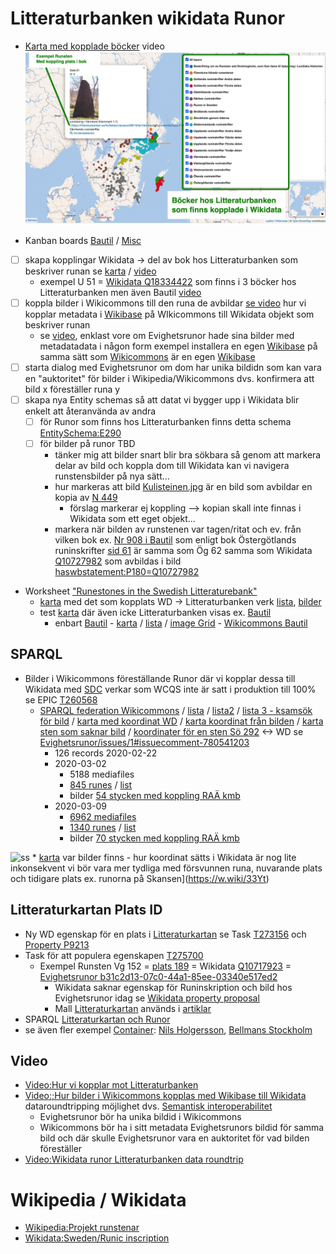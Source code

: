 # Litteraturbanken wikidata Runor
* [Karta med kopplade böcker](https://w.wiki/zKW) video
![](https://github.com/salgo60/Litteraturbanken_wd_runes/blob/main/images/Runkarta%20WD.png?raw=true)

* Kanban boards [Bautil](https://github.com/salgo60/Litteraturbanken_wd_runes/projects/1) / [Misc](https://github.com/salgo60/Litteraturbanken_wd_runes/projects/2)
- [ ] skapa kopplingar Wikidata -> del av bok hos Litteraturbanken som beskriver runan se [karta](https://w.wiki/zKW) / [video](https://youtu.be/VvaZvkBmZcU)
  - exempel U 51 = [Wikidata Q18334422](https://www.wikidata.org/wiki/Q18334422?uselang=sv) som finns i 3 böcker hos Litteraturbanken men även Bautil [video](https://youtu.be/oq8XtxIfEwo)   
- [ ] koppla bilder i Wikicommons till den runa de avbildar [se video](https://youtu.be/qQ48Pqhfi1o?t=82) hur vi kopplar metadata i [Wikibase](https://wikiba.se/) på WIkicommons till Wikidata objekt som beskriver runan
   - se [video](https://youtu.be/qQ48Pqhfi1o), enklast vore om Evighetsrunor hade sina bilder med metadatadata i någon form exempel installera en egen [Wikibase](https://wikiba.se/) på samma sätt som [Wikicommons](https://commons.wikimedia.org/wiki/Commons:Structured_data) är en egen [Wikibase](https://wikiba.se/) 
- [ ] starta dialog med Evighetsrunor om dom har unika bildidn som kan vara en "auktoritet" för bilder i Wikipedia/Wikicommons dvs. konfirmera att bild x föreställer runa y  
- [ ] skapa nya Entity schemas så att datat vi bygger upp i Wikidata blir enkelt att återanvända av andra
  - [ ] för Runor som finns hos Litteraturbanken finns detta schema [EntitySchema:E290](https://www.wikidata.org/wiki/EntitySchema:E290)
  - [ ] för bilder på runor TBD 
    - tänker mig att bilder snart blir bra sökbara så genom att markera delar av bild och koppla dom till Wikidata kan vi navigera runstensbilder på nya sätt...
    - hur markeras att bild [Kulisteinen.jpg](https://commons.wikimedia.org/wiki/File:Kulisteinen.jpg) är en bild som avbildar en kopia av [N 449](https://www.wikidata.org/wiki/Q3367792)
      - förslag markerar ej koppling --> kopian skall inte finnas i Wikidata som ett eget objekt... 
    - markera när bilden av runstenen var tagen/ritat och ev. från vilken bok ex. [Nr 908 i Bautil](https://digital.ub.umu.se/resolve?urn=urn:17a_000068:0285) som   enligt bok Östergötlands runinskrifter [sid 61](https://litteraturbanken.se/forfattare/BrateE/titlar/%C3%96sterg%C3%B6tlandsRuninskrifter/sida/61/faksimil) är samma som Ög 62 samma som Wikidata [Q10727982](https://www.wikidata.org/wiki/Q10727982) som avbildas i bild [haswbstatement:P180=Q10727982](https://commons.wikimedia.org/w/index.php?search=haswbstatement%3AP180%3DQ10727982&title=Special%3ASearch&profile=advanced&fulltext=1&advancedSearch-current=%7B%7D&ns0=1&ns6=1&ns12=1&ns14=1&ns100=1&ns106=1)
* Worksheet ["Runestones in the Swedish Litteraturebank"](https://docs.google.com/spreadsheets/d/1TraXcbQwSsysCfsTK5i0zECVFIw2OoIjRZ0nv64GX-M/edit#gid=0)
  * [karta](https://w.wiki/zKW) med det som kopplats WD -> Litteraturbanken verk [lista](https://w.wiki/327T), [bilder](https://w.wiki/327V)
  * test [karta](https://w.wiki/32ts) där även icke Litteraturbanken visas ex. [Bautil](https://digital.ub.umu.se/node/249114?fulltext-query=)
    * enbart [Bautil](https://digital.ub.umu.se/node/249114?fulltext-query=) - [karta](https://w.wiki/32zE) / [lista](https://w.wiki/32zC) / [image Grid](https://w.wiki/32zL) - [Wikicommons Bautil](https://commons.wikimedia.org/wiki/Category:Bautil)
## SPARQL
* Bilder i Wikicommons föreställande Runor där vi kopplar dessa till Wikidata med [SDC](https://www.youtube.com/watch?v=lmWmMIuCJVM) verkar som WCQS inte är satt i produktion till 100% se EPIC [T260568](https://phabricator.wikimedia.org/T260568)
  *  [SPARQL federation Wikicommons](https://wcqs-beta.wmflabs.org/embed.html#%23%20runestones%0A%23defaultView%3AImageGrid%0ASELECT%20DISTINCT%20%3Fsignum%20%3Ffile%20%3Fitem%20%3FitemLabel%20%3FitemDescription%20%3Fimage%20%3Fksam%20%3FEvighetsRunor%20%3Fksambild%20%3Fksambildid%0AWITH%20%0A%7B%20SELECT%20%3Fitem%20%3FitemLabel%20%3FitemDescription%20%3Fksam%20%3FEvighetsRunor%20%3Fsignum%20WHERE%0A%20%20%7B%20SERVICE%20%3Chttps%3A%2F%2Fquery.wikidata.org%2Fsparql%3E%20%0A%20%20%20%20%7B%3Fitem%20wdt%3AP1261%20%3Fsignum%3B%0A%20%20%20%20%20%20wdt%3AP1260%20%3Fksam.%0A%20%20%20%20%20%20SERVICE%20wikibase%3Alabel%20%7B%20bd%3AserviceParam%20wikibase%3Alanguage%20%22sv%2Cen%22.%20%3Fitem%20rdfs%3Alabel%20%3FitemLabel%20.%7D%0A%20%20%20%20%20%20FILTER%28CONTAINS%28%3Fksam%2C%22uu%2Fsrdb%2F%22%29%29%0A%20%20%20%20%20BIND%28URI%28CONCAT%28%22http%3A%2F%2Fkulturarvsdata.se%2F%22%2C%3Fksam%29%29%20AS%20%3FEvighetsRunor%29%0A%20%20%20%20%7D%0A%20%20%7D%0A%7D%20AS%20%25Wikidataitems%0A%0AWHERE%20%0A%7B%20%20INCLUDE%20%25Wikidataitems%20.%0A%20%20%3Ffile%20wdt%3AP180%20%3Fitem.%0A%20%20OPTIONAL%20%7B%3Ffile%20wdt%3AP1260%20%3Fksambildid%7D%0A%20%20%3Ffile%20schema%3AcontentUrl%20%3Furl.%20%0A%20%20BIND%28iri%28concat%28%22http%3A%2F%2Fcommons.wikimedia.org%2Fwiki%2FSpecial%3AFilePath%2F%22%2C%20wikibase%3AdecodeUri%28substr%28str%28%3Furl%29%2C53%29%29%29%29%20AS%20%3Fimage%29%0A%20%20BIND%28URI%28CONCAT%28%22http%3A%2F%2Fkulturarvsdata.se%2F%22%2C%3Fksambildid%29%29%20AS%20%3Fksambild%29%0A%7D) / [lista](https://wcqs-beta.wmflabs.org/embed.html#SELECT%20DISTINCT%20%3Fsignum%20%3Ffile%20%3Fitem%20%3FitemLabel%20%3FitemDescription%20%3Fimage%20%3Fksam%20%3FEvighetsRunor%0AWITH%20%0A%7B%20SELECT%20%3Fitem%20%3FitemLabel%20%3FitemDescription%20%3Fksam%20%3FEvighetsRunor%20%3Fsignum%20WHERE%0A%20%20%7B%20SERVICE%20%3Chttps%3A%2F%2Fquery.wikidata.org%2Fsparql%3E%20%0A%20%20%20%20%7B%3Fitem%20wdt%3AP1261%20%3Fsignum%3B%0A%20%20%20%20%20%20wdt%3AP1260%20%3Fksam.%0A%20%20%20%20%20%20SERVICE%20wikibase%3Alabel%20%7B%20bd%3AserviceParam%20wikibase%3Alanguage%20%22sv%2Cen%22.%20%3Fitem%20rdfs%3Alabel%20%3FitemLabel%20.%7D%0A%20%20%20%20%20%20FILTER%28CONTAINS%28%3Fksam%2C%22uu%2Fsrdb%2F%22%29%29%0A%20%20%20%20%20BIND%28URI%28CONCAT%28%22http%3A%2F%2Fkulturarvsdata.se%2F%22%2C%3Fksam%29%29%20AS%20%3FEvighetsRunor%29%0A%20%20%20%20%7D%0A%20%20%7D%0A%7D%20AS%20%25Wikidataitems%0A%0AWHERE%20%0A%7B%20%20INCLUDE%20%25Wikidataitems%20.%0A%20%20%3Ffile%20wdt%3AP180%20%3Fitem.%0A%20%20%3Ffile%20schema%3AcontentUrl%20%3Furl.%20%0A%20%20bind%28iri%28concat%28%22http%3A%2F%2Fcommons.wikimedia.org%2Fwiki%2FSpecial%3AFilePath%2F%22%2C%20wikibase%3AdecodeUri%28substr%28str%28%3Furl%29%2C53%29%29%29%29%20AS%20%3Fimage%29%0A%7D) / [lista2](https://wcqs-beta.wmflabs.org/embed.html#SELECT%20DISTINCT%20%3Fsignum%20%3Ffile%20%3Fitem%20%3Fimage%20%3Fksam%0AWITH%20%0A%7B%20SELECT%20%3Fitem%20%3FitemLabel%20%3FitemDescription%20%3Fksam%20%3FEvighetsRunor%20%3Fsignum%20WHERE%0A%20%20%7B%20SERVICE%20%3Chttps%3A%2F%2Fquery.wikidata.org%2Fsparql%3E%20%0A%20%20%20%20%7B%3Fitem%20wdt%3AP1261%20%3Fsignum%3B%0A%20%20%20%20%20%20wdt%3AP1260%20%3Fksam.%0A%20%20%20%20%20%20SERVICE%20wikibase%3Alabel%20%7B%20bd%3AserviceParam%20wikibase%3Alanguage%20%22sv%2Cen%22.%20%3Fitem%20rdfs%3Alabel%20%3FitemLabel%20.%7D%0A%20%20%20%20%20%20FILTER%28CONTAINS%28%3Fksam%2C%22uu%2Fsrdb%2F%22%29%29%0A%20%20%20%20%20BIND%28URI%28CONCAT%28%22http%3A%2F%2Fkulturarvsdata.se%2F%22%2C%3Fksam%29%29%20AS%20%3FEvighetsRunor%29%0A%20%20%20%20%7D%0A%20%20%7D%0A%7D%20AS%20%25Wikidataitems%0A%0AWHERE%20%0A%7B%20%20INCLUDE%20%25Wikidataitems%20.%0A%20%20%3Ffile%20wdt%3AP180%20%3Fitem.%0A%20%20%3Ffile%20schema%3AcontentUrl%20%3Furl.%20%0A%20%20bind%28iri%28concat%28%22http%3A%2F%2Fcommons.wikimedia.org%2Fwiki%2FSpecial%3AFilePath%2F%22%2C%20wikibase%3AdecodeUri%28substr%28str%28%3Furl%29%2C53%29%29%29%29%20AS%20%3Fimage%29%0A%7D) / [lista 3 - ksamsök för bild](https://wcqs-beta.wmflabs.org/embed.html#SELECT%20DISTINCT%20%3Fsignum%20%3Ffile%20%3Fitem%20%3FksamEvighetsruna%20%3Fksambild%0AWITH%20%0A%7B%20SELECT%20%3Fitem%20%3FitemLabel%20%3FitemDescription%20%3Fksam%20%3FEvighetsRunor%20%3Fsignum%20%3FksamEvighetsruna%20WHERE%0A%20%20%7B%20SERVICE%20%3Chttps%3A%2F%2Fquery.wikidata.org%2Fsparql%3E%20%0A%20%20%20%20%7B%3Fitem%20wdt%3AP1261%20%3Fsignum%3B%0A%20%20%20%20%20%20wdt%3AP1260%20%3FksamEvighetsruna.%0A%20%20%20%20%20%20SERVICE%20wikibase%3Alabel%20%7B%20bd%3AserviceParam%20wikibase%3Alanguage%20%22sv%2Cen%22.%20%3Fitem%20rdfs%3Alabel%20%3FitemLabel%20.%7D%0A%20%20%20%20%20%20FILTER%28CONTAINS%28%3FksamEvighetsruna%2C%22uu%2Fsrdb%2F%22%29%29%0A%20%20%20%20%20BIND%28URI%28CONCAT%28%22http%3A%2F%2Fkulturarvsdata.se%2F%22%2C%3FksamEvighetsruna%29%29%20AS%20%3FEvighetsRunor%29%0A%20%20%20%20%7D%0A%20%20%7D%0A%7D%20AS%20%25Wikidataitems%0A%0AWHERE%20%0A%7B%20%20INCLUDE%20%25Wikidataitems%20.%0A%20%20%3Ffile%20wdt%3AP180%20%3Fitem.%0A%20%20%3Ffile%20schema%3AcontentUrl%20%3Furl.%20%0A%20%20OPTIONAL%20%7B%3Ffile%20wdt%3AP1260%20%3Fksambild.%7D%0A%20%20bind%28iri%28concat%28%22http%3A%2F%2Fcommons.wikimedia.org%2Fwiki%2FSpecial%3AFilePath%2F%22%2C%20wikibase%3AdecodeUri%28substr%28str%28%3Furl%29%2C53%29%29%29%29%20AS%20%3Fimage%29%0A%7D) / [karta med koordinat WD](https://wcqs-beta.wmflabs.org/embed.html#%23defaultView%3AMap%0ASELECT%20DISTINCT%20%3Fsignum%20%3Ffile%20%3Fitem%20%3FitemLabel%20%3FitemDescription%20%3Fimage%20%3Fksam%20%3Fcoord%20%3FEvighetsRunor%0AWITH%20%0A%7B%20SELECT%20%3Fitem%20%3FitemLabel%20%3FitemDescription%20%3Fksam%20%3FEvighetsRunor%20%3Fsignum%20%3Fcoord%20WHERE%0A%20%20%7B%20SERVICE%20%3Chttps%3A%2F%2Fquery.wikidata.org%2Fsparql%3E%20%0A%20%20%20%20%7B%3Fitem%20wdt%3AP1261%20%3Fsignum%3B%0A%20%20%20%20%20%20wdt%3AP1260%20%3Fksam%3B%0A%20%20%20%20%20%20wdt%3AP625%20%3Fcoord.%0A%20%20%20%20%20%20SERVICE%20wikibase%3Alabel%20%7B%20bd%3AserviceParam%20wikibase%3Alanguage%20%22sv%2Cen%22.%20%3Fitem%20rdfs%3Alabel%20%3FitemLabel%20.%7D%0A%20%20%20%20%20%20FILTER%28CONTAINS%28%3Fksam%2C%22uu%2Fsrdb%2F%22%29%29%0A%20%20%20%20%20BIND%28URI%28CONCAT%28%22http%3A%2F%2Fkulturarvsdata.se%2F%22%2C%3Fksam%29%29%20AS%20%3FEvighetsRunor%29%0A%20%20%20%20%7D%0A%20%20%7D%0A%7D%20AS%20%25Wikidataitems%0A%0AWHERE%20%0A%7B%20%20INCLUDE%20%25Wikidataitems%20.%0A%20%20%3Ffile%20wdt%3AP180%20%3Fitem.%0A%20%20%3Ffile%20schema%3AcontentUrl%20%3Furl.%20%0A%20%20bind%28iri%28concat%28%22http%3A%2F%2Fcommons.wikimedia.org%2Fwiki%2FSpecial%3AFilePath%2F%22%2C%20wikibase%3AdecodeUri%28substr%28str%28%3Furl%29%2C53%29%29%29%29%20AS%20%3Fimage%29%0A%7D) / [karta koordinat från bilden](https://wcqs-beta.wmflabs.org/embed.html#%23defaultView%3AMap%0ASELECT%20DISTINCT%20%3Fsignum%20%3Ffile%20%3Fitem%20%3FitemLabel%20%3FitemDescription%20%3Fimage%20%3Fksam%20%3FEvighetsRunor%20%3Fpov_coords%0AWITH%20%0A%7B%20SELECT%20%3Fitem%20%3FitemLabel%20%3FitemDescription%20%3Fksam%20%3FEvighetsRunor%20%3Fsignum%20WHERE%0A%20%20%7B%20SERVICE%20%3Chttps%3A%2F%2Fquery.wikidata.org%2Fsparql%3E%20%0A%20%20%20%20%7B%3Fitem%20wdt%3AP1261%20%3Fsignum%3B%0A%20%20%20%20%20%20wdt%3AP1260%20%3Fksam.%0A%20%20%20%20%20%20%23wdt%3AP625%20%3Fcoord.%0A%20%20%20%20%20%20SERVICE%20wikibase%3Alabel%20%7B%20bd%3AserviceParam%20wikibase%3Alanguage%20%22sv%2Cen%22.%20%3Fitem%20rdfs%3Alabel%20%3FitemLabel%20.%7D%0A%20%20%20%20%20%20FILTER%28CONTAINS%28%3Fksam%2C%22uu%2Fsrdb%2F%22%29%29%0A%20%20%20%20%20BIND%28URI%28CONCAT%28%22http%3A%2F%2Fkulturarvsdata.se%2F%22%2C%3Fksam%29%29%20AS%20%3FEvighetsRunor%29%0A%20%20%20%20%7D%0A%20%20%7D%0A%7D%20AS%20%25Wikidataitems%0A%0AWHERE%20%0A%7B%20%20INCLUDE%20%25Wikidataitems%20.%0A%20%20%3Ffile%20wdt%3AP180%20%3Fitem%3B%0A%20%20%20%20%20%20%20%20wdt%3AP625%7Cwdt%3AP1259%20%3Fpov_coords.%0A%0A%20%20%3Ffile%20schema%3AcontentUrl%20%3Furl.%20%0A%20%20bind%28iri%28concat%28%22http%3A%2F%2Fcommons.wikimedia.org%2Fwiki%2FSpecial%3AFilePath%2F%22%2C%20wikibase%3AdecodeUri%28substr%28str%28%3Furl%29%2C53%29%29%29%29%20AS%20%3Fimage%29%0A%7D) / [karta sten som saknar bild](https://wcqs-beta.wmflabs.org/embed.html#%23defaultView%3AMap%0ASELECT%20DISTINCT%20%3Fsignum%20%3Ffile%20%3Fitem%20%3FitemLabel%20%3FitemDescription%20%3Fimage%20%3Fksam%20%3Fcoord%20%3FEvighetsRunor%0AWITH%20%0A%7B%20SELECT%20%3Fitem%20%3FitemLabel%20%3FitemDescription%20%3Fksam%20%3FEvighetsRunor%20%3Fsignum%20%3Fcoord%20WHERE%0A%20%20%7B%20SERVICE%20%3Chttps%3A%2F%2Fquery.wikidata.org%2Fsparql%3E%20%0A%20%20%20%20%7B%3Fitem%20wdt%3AP1261%20%3Fsignum%3B%0A%20%20%20%20%20%20wdt%3AP1260%20%3Fksam%3B%0A%20%20%20%20%20%20wdt%3AP625%20%3Fcoord.%0A%20%20%20%20%20%20SERVICE%20wikibase%3Alabel%20%7B%20bd%3AserviceParam%20wikibase%3Alanguage%20%22sv%2Cen%22.%20%3Fitem%20rdfs%3Alabel%20%3FitemLabel%20.%7D%0A%20%20%20%20%20%20FILTER%28CONTAINS%28%3Fksam%2C%22uu%2Fsrdb%2F%22%29%29%0A%20%20%20%20%20BIND%28URI%28CONCAT%28%22http%3A%2F%2Fkulturarvsdata.se%2F%22%2C%3Fksam%29%29%20AS%20%3FEvighetsRunor%29%0A%20%20%20%20%7D%0A%20%20%7D%0A%7D%20AS%20%25Wikidataitems%0A%0AWHERE%20%0A%7B%20%20INCLUDE%20%25Wikidataitems%20.%0A%20%20minus%7B%3Ffile%20wdt%3AP180%20%3Fitem%7D%0A%7D) / [koordinater för en sten Sö 292](https://wcqs-beta.wmflabs.org/embed.html#%23defaultView%3AMap%0ASELECT%20DISTINCT%20%3Fsignum%20%3Ffile%20%3Fitem%20%3FitemLabel%20%3FitemDescription%20%3Fimage%20%3Fksam%20%3FEvighetsRunor%20%3Fpov_coords%0AWITH%20%0A%7B%20SELECT%20%3Fitem%20%3FitemLabel%20%3FitemDescription%20%3Fksam%20%3FEvighetsRunor%20%3Fsignum%20WHERE%0A%20%20%7B%20SERVICE%20%3Chttps%3A%2F%2Fquery.wikidata.org%2Fsparql%3E%20%0A%20%20%20%20%7B%3Fitem%20wdt%3AP1261%20%3Fsignum%3B%0A%20%20%20%20%20%20wdt%3AP1260%20%3Fksam.%0A%20%20%20%20%20%20%23wdt%3AP625%20%3Fcoord.%0A%20%20%20%20%20%20SERVICE%20wikibase%3Alabel%20%7B%20bd%3AserviceParam%20wikibase%3Alanguage%20%22sv%2Cen%22.%20%3Fitem%20rdfs%3Alabel%20%3FitemLabel%20.%7D%0A%20%20%20%20%20%20FILTER%28CONTAINS%28%3Fksam%2C%22uu%2Fsrdb%2F%22%29%29%0A%20%20%20%20%20BIND%28URI%28CONCAT%28%22http%3A%2F%2Fkulturarvsdata.se%2F%22%2C%3Fksam%29%29%20AS%20%3FEvighetsRunor%29%0A%20%20%20%20%7D%0A%20%20%7D%0A%7D%20AS%20%25Wikidataitems%0A%0AWHERE%20%0A%7B%20%20INCLUDE%20%25Wikidataitems%20.%0A%20%20%3Ffile%20wdt%3AP180%20%3Fitem%3B%0A%20%20%20%20%20%20%20%20wdt%3AP180%20wd%3AQ10688714%3B%0A%20%20%20%20%20%20%20%20wdt%3AP625%7Cwdt%3AP1259%20%3Fpov_coords.%0A%0A%20%20%3Ffile%20schema%3AcontentUrl%20%3Furl.%20%0A%20%20bind%28iri%28concat%28%22http%3A%2F%2Fcommons.wikimedia.org%2Fwiki%2FSpecial%3AFilePath%2F%22%2C%20wikibase%3AdecodeUri%28substr%28str%28%3Furl%29%2C53%29%29%29%29%20AS%20%3Fimage%29%0A%7D) <-> WD se [Evighetsrunor/issues/1#issuecomment-780541203](https://github.com/uppsala-university/Evighetsrunor/issues/1#issuecomment-780541203)
     * 126 records 2020-02-22 
     * 2020-03-02
       * 5188 mediafiles
       * [845 runes](https://wcqs-beta.wmflabs.org/embed.html#%23defaultView%3ABubbleChart%0ASELECT%20DISTINCT%20%3FitemLabel%20%3Fitem%28count%28%3Ffile%29%20AS%20%3FmediaFiles%29%0AWITH%20%0A%7B%20SELECT%20%3Fitem%20%3FitemLabel%20%3FitemDescription%20%3Fksam%20%3FEvighetsRunor%20%3Fsignum%20WHERE%0A%20%20%7B%20SERVICE%20%3Chttps%3A%2F%2Fquery.wikidata.org%2Fsparql%3E%20%0A%20%20%20%20%7B%3Fitem%20wdt%3AP1261%20%3Fsignum%3B%0A%20%20%20%20%20%20wdt%3AP1260%20%3Fksam.%0A%20%20%20%20%20%20SERVICE%20wikibase%3Alabel%20%7B%20bd%3AserviceParam%20wikibase%3Alanguage%20%22sv%2Cen%22.%20%3Fitem%20rdfs%3Alabel%20%3FitemLabel%20.%7D%0A%20%20%20%20%20%20FILTER%28CONTAINS%28%3Fksam%2C%22uu%2Fsrdb%2F%22%29%29%0A%20%20%20%20%20BIND%28URI%28CONCAT%28%22http%3A%2F%2Fkulturarvsdata.se%2F%22%2C%3Fksam%29%29%20AS%20%3FEvighetsRunor%29%0A%20%20%20%20%7D%0A%20%20%7D%0A%7D%20AS%20%25Wikidataitems%0A%0AWHERE%20%0A%7B%20%20INCLUDE%20%25Wikidataitems%20.%0A%20%20%3Ffile%20wdt%3AP180%20%3Fitem.%0A%20%20%3Ffile%20schema%3AcontentUrl%20%3Furl.%20%0A%20%20bind%28iri%28concat%28%22http%3A%2F%2Fcommons.wikimedia.org%2Fwiki%2FSpecial%3AFilePath%2F%22%2C%20wikibase%3AdecodeUri%28substr%28str%28%3Furl%29%2C53%29%29%29%29%20AS%20%3Fimage%29%0A%7D%20group%20by%20%3Fitem%20%3FitemLabel%20%20order%20by%20desc%28%3FmediaFiles%29) / [list](https://wcqs-beta.wmflabs.org/embed.html?#SELECT%20%20%3FitemLabel%20%3Fitem%28count%28%3Ffile%29%20AS%20%3FmediaFiles%29%0AWITH%20%0A%7B%20SELECT%20%3Fitem%20%3FitemLabel%20%3FitemDescription%20%3Fksam%20%3FEvighetsRunor%20%3Fsignum%20WHERE%0A%20%20%7B%20SERVICE%20%3Chttps%3A%2F%2Fquery.wikidata.org%2Fsparql%3E%20%0A%20%20%20%20%7B%3Fitem%20wdt%3AP1261%20%3Fsignum%3B%0A%20%20%20%20%20%20wdt%3AP1260%20%3Fksam.%0A%20%20%20%20%20%20SERVICE%20wikibase%3Alabel%20%7B%20bd%3AserviceParam%20wikibase%3Alanguage%20%22sv%2Cen%22.%20%3Fitem%20rdfs%3Alabel%20%3FitemLabel%20.%7D%0A%20%20%20%20%20%20FILTER%28CONTAINS%28%3Fksam%2C%22uu%2Fsrdb%2F%22%29%29%0A%20%20%20%20%20BIND%28URI%28CONCAT%28%22http%3A%2F%2Fkulturarvsdata.se%2F%22%2C%3Fksam%29%29%20AS%20%3FEvighetsRunor%29%0A%20%20%20%20%7D%0A%20%20%7D%0A%7D%20AS%20%25Wikidataitems%0A%0AWHERE%20%0A%7B%20%20INCLUDE%20%25Wikidataitems%20.%0A%20%20%3Ffile%20wdt%3AP180%20%3Fitem.%0A%20%20%3Ffile%20schema%3AcontentUrl%20%3Furl.%20%0A%20%20bind%28iri%28concat%28%22http%3A%2F%2Fcommons.wikimedia.org%2Fwiki%2FSpecial%3AFilePath%2F%22%2C%20wikibase%3AdecodeUri%28substr%28str%28%3Furl%29%2C53%29%29%29%29%20AS%20%3Fimage%29%0A%7D%20group%20by%20%3Fitem%20%3FitemLabel%20order%20by%20desc%28%3FmediaFiles%29)
       * bilder [54 stycken med koppling RAÄ kmb](https://wcqs-beta.wmflabs.org/embed.html#SELECT%20DISTINCT%20%3Fsignum%20%3Ffile%20%3Fitem%20%3FksamEvighetsruna%20%3Fksambild%0AWITH%20%0A%7B%20SELECT%20%3Fitem%20%3FitemLabel%20%3FitemDescription%20%3Fksam%20%3FEvighetsRunor%20%3Fsignum%20%3FksamEvighetsruna%20WHERE%0A%20%20%7B%20SERVICE%20%3Chttps%3A%2F%2Fquery.wikidata.org%2Fsparql%3E%20%0A%20%20%20%20%7B%3Fitem%20wdt%3AP1261%20%3Fsignum%3B%0A%20%20%20%20%20%20wdt%3AP1260%20%3FksamEvighetsruna.%0A%20%20%20%20%20%20SERVICE%20wikibase%3Alabel%20%7B%20bd%3AserviceParam%20wikibase%3Alanguage%20%22sv%2Cen%22.%20%3Fitem%20rdfs%3Alabel%20%3FitemLabel%20.%7D%0A%20%20%20%20%20%20FILTER%28CONTAINS%28%3FksamEvighetsruna%2C%22uu%2Fsrdb%2F%22%29%29%0A%20%20%20%20%20BIND%28URI%28CONCAT%28%22http%3A%2F%2Fkulturarvsdata.se%2F%22%2C%3FksamEvighetsruna%29%29%20AS%20%3FEvighetsRunor%29%0A%20%20%20%20%7D%0A%20%20%7D%0A%7D%20AS%20%25Wikidataitems%0A%0AWHERE%20%0A%7B%20%20INCLUDE%20%25Wikidataitems%20.%0A%20%20%3Ffile%20wdt%3AP180%20%3Fitem.%0A%20%20%3Ffile%20schema%3AcontentUrl%20%3Furl.%20%0A%20%20%20%7B%3Ffile%20wdt%3AP1260%20%3Fksambild.%7D%0A%20%20bind%28iri%28concat%28%22http%3A%2F%2Fcommons.wikimedia.org%2Fwiki%2FSpecial%3AFilePath%2F%22%2C%20wikibase%3AdecodeUri%28substr%28str%28%3Furl%29%2C53%29%29%29%29%20AS%20%3Fimage%29%0A%7D)
     * 2020-03-09
       * [6962 mediafiles](https://wcqs-beta.wmflabs.org/embed.html#SELECT%20DISTINCT%20%3Fsignum%20%3Ffile%20%3Fitem%20%3Fimage%20%3Fksam%0AWITH%20%0A%7B%20SELECT%20%3Fitem%20%3FitemLabel%20%3FitemDescription%20%3Fksam%20%3FEvighetsRunor%20%3Fsignum%20WHERE%0A%20%20%7B%20SERVICE%20%3Chttps%3A%2F%2Fquery.wikidata.org%2Fsparql%3E%20%0A%20%20%20%20%7B%3Fitem%20wdt%3AP1261%20%3Fsignum%3B%0A%20%20%20%20%20%20wdt%3AP1260%20%3Fksam.%0A%20%20%20%20%20%20SERVICE%20wikibase%3Alabel%20%7B%20bd%3AserviceParam%20wikibase%3Alanguage%20%22sv%2Cen%22.%20%3Fitem%20rdfs%3Alabel%20%3FitemLabel%20.%7D%0A%20%20%20%20%20%20FILTER%28CONTAINS%28%3Fksam%2C%22uu%2Fsrdb%2F%22%29%29%0A%20%20%20%20%20BIND%28URI%28CONCAT%28%22http%3A%2F%2Fkulturarvsdata.se%2F%22%2C%3Fksam%29%29%20AS%20%3FEvighetsRunor%29%0A%20%20%20%20%7D%0A%20%20%7D%0A%7D%20AS%20%25Wikidataitems%0A%0AWHERE%20%0A%7B%20%20INCLUDE%20%25Wikidataitems%20.%0A%20%20%3Ffile%20wdt%3AP180%20%3Fitem.%0A%20%20%3Ffile%20schema%3AcontentUrl%20%3Furl.%20%0A%20%20bind%28iri%28concat%28%22http%3A%2F%2Fcommons.wikimedia.org%2Fwiki%2FSpecial%3AFilePath%2F%22%2C%20wikibase%3AdecodeUri%28substr%28str%28%3Furl%29%2C53%29%29%29%29%20AS%20%3Fimage%29%0A%7D)
       * [1340 runes](https://wcqs-beta.wmflabs.org/embed.html#%23defaultView%3ABubbleChart%0ASELECT%20DISTINCT%20%3FitemLabel%20%3Fitem%28count%28%3Ffile%29%20AS%20%3FmediaFiles%29%0AWITH%20%0A%7B%20SELECT%20%3Fitem%20%3FitemLabel%20%3FitemDescription%20%3Fksam%20%3FEvighetsRunor%20%3Fsignum%20WHERE%0A%20%20%7B%20SERVICE%20%3Chttps%3A%2F%2Fquery.wikidata.org%2Fsparql%3E%20%0A%20%20%20%20%7B%3Fitem%20wdt%3AP1261%20%3Fsignum%3B%0A%20%20%20%20%20%20wdt%3AP1260%20%3Fksam.%0A%20%20%20%20%20%20SERVICE%20wikibase%3Alabel%20%7B%20bd%3AserviceParam%20wikibase%3Alanguage%20%22sv%2Cen%22.%20%3Fitem%20rdfs%3Alabel%20%3FitemLabel%20.%7D%0A%20%20%20%20%20%20FILTER%28CONTAINS%28%3Fksam%2C%22uu%2Fsrdb%2F%22%29%29%0A%20%20%20%20%20BIND%28URI%28CONCAT%28%22http%3A%2F%2Fkulturarvsdata.se%2F%22%2C%3Fksam%29%29%20AS%20%3FEvighetsRunor%29%0A%20%20%20%20%7D%0A%20%20%7D%0A%7D%20AS%20%25Wikidataitems%0A%0AWHERE%20%0A%7B%20%20INCLUDE%20%25Wikidataitems%20.%0A%20%20%3Ffile%20wdt%3AP180%20%3Fitem.%0A%20%20%3Ffile%20schema%3AcontentUrl%20%3Furl.%20%0A%20%20bind%28iri%28concat%28%22http%3A%2F%2Fcommons.wikimedia.org%2Fwiki%2FSpecial%3AFilePath%2F%22%2C%20wikibase%3AdecodeUri%28substr%28str%28%3Furl%29%2C53%29%29%29%29%20AS%20%3Fimage%29%0A%7D%20group%20by%20%3Fitem%20%3FitemLabel%20%20order%20by%20desc%28%3FmediaFiles%29) / [list](https://wcqs-beta.wmflabs.org/embed.html?#SELECT%20%20%3FitemLabel%20%3Fitem%28count%28%3Ffile%29%20AS%20%3FmediaFiles%29%0AWITH%20%0A%7B%20SELECT%20%3Fitem%20%3FitemLabel%20%3FitemDescription%20%3Fksam%20%3FEvighetsRunor%20%3Fsignum%20WHERE%0A%20%20%7B%20SERVICE%20%3Chttps%3A%2F%2Fquery.wikidata.org%2Fsparql%3E%20%0A%20%20%20%20%7B%3Fitem%20wdt%3AP1261%20%3Fsignum%3B%0A%20%20%20%20%20%20wdt%3AP1260%20%3Fksam.%0A%20%20%20%20%20%20SERVICE%20wikibase%3Alabel%20%7B%20bd%3AserviceParam%20wikibase%3Alanguage%20%22sv%2Cen%22.%20%3Fitem%20rdfs%3Alabel%20%3FitemLabel%20.%7D%0A%20%20%20%20%20%20FILTER%28CONTAINS%28%3Fksam%2C%22uu%2Fsrdb%2F%22%29%29%0A%20%20%20%20%20BIND%28URI%28CONCAT%28%22http%3A%2F%2Fkulturarvsdata.se%2F%22%2C%3Fksam%29%29%20AS%20%3FEvighetsRunor%29%0A%20%20%20%20%7D%0A%20%20%7D%0A%7D%20AS%20%25Wikidataitems%0A%0AWHERE%20%0A%7B%20%20INCLUDE%20%25Wikidataitems%20.%0A%20%20%3Ffile%20wdt%3AP180%20%3Fitem.%0A%20%20%3Ffile%20schema%3AcontentUrl%20%3Furl.%20%0A%20%20bind%28iri%28concat%28%22http%3A%2F%2Fcommons.wikimedia.org%2Fwiki%2FSpecial%3AFilePath%2F%22%2C%20wikibase%3AdecodeUri%28substr%28str%28%3Furl%29%2C53%29%29%29%29%20AS%20%3Fimage%29%0A%7D%20group%20by%20%3Fitem%20%3FitemLabel%20order%20by%20desc%28%3FmediaFiles%29)
       * bilder [70 stycken med koppling RAÄ kmb](https://wcqs-beta.wmflabs.org/embed.html#SELECT%20DISTINCT%20%3Fsignum%20%3Ffile%20%3Fitem%20%3FksamEvighetsruna%20%3Fksambild%0AWITH%20%0A%7B%20SELECT%20%3Fitem%20%3FitemLabel%20%3FitemDescription%20%3Fksam%20%3FEvighetsRunor%20%3Fsignum%20%3FksamEvighetsruna%20WHERE%0A%20%20%7B%20SERVICE%20%3Chttps%3A%2F%2Fquery.wikidata.org%2Fsparql%3E%20%0A%20%20%20%20%7B%3Fitem%20wdt%3AP1261%20%3Fsignum%3B%0A%20%20%20%20%20%20wdt%3AP1260%20%3FksamEvighetsruna.%0A%20%20%20%20%20%20SERVICE%20wikibase%3Alabel%20%7B%20bd%3AserviceParam%20wikibase%3Alanguage%20%22sv%2Cen%22.%20%3Fitem%20rdfs%3Alabel%20%3FitemLabel%20.%7D%0A%20%20%20%20%20%20FILTER%28CONTAINS%28%3FksamEvighetsruna%2C%22uu%2Fsrdb%2F%22%29%29%0A%20%20%20%20%20BIND%28URI%28CONCAT%28%22http%3A%2F%2Fkulturarvsdata.se%2F%22%2C%3FksamEvighetsruna%29%29%20AS%20%3FEvighetsRunor%29%0A%20%20%20%20%7D%0A%20%20%7D%0A%7D%20AS%20%25Wikidataitems%0A%0AWHERE%20%0A%7B%20%20INCLUDE%20%25Wikidataitems%20.%0A%20%20%3Ffile%20wdt%3AP180%20%3Fitem.%0A%20%20%3Ffile%20schema%3AcontentUrl%20%3Furl.%20%0A%20%20%20%7B%3Ffile%20wdt%3AP1260%20%3Fksambild.%7D%0A%20%20bind%28iri%28concat%28%22http%3A%2F%2Fcommons.wikimedia.org%2Fwiki%2FSpecial%3AFilePath%2F%22%2C%20wikibase%3AdecodeUri%28substr%28str%28%3Furl%29%2C53%29%29%29%29%20AS%20%3Fimage%29%0A%7D)


![ss](https://github.com/salgo60/Litteraturbanken_wd_runes/blob/main/images/Runes.png?raw=true)
     * [karta](https://wcqs-beta.wmflabs.org/embed.html#%23defaultView%3AMap%0ASELECT%20DISTINCT%20%3Fsignum%20%3Ffile%20%3Fitem%20%3FitemLabel%20%3FitemDescription%20%3Fimage%20%3Fksam%20%3FEvighetsRunor%20%3Fcoord%0AWITH%20%0A%7B%20SELECT%20%3Fitem%20%3FitemLabel%20%3FitemDescription%20%3Fksam%20%3FEvighetsRunor%20%3Fsignum%20%3Fcoord%20WHERE%0A%20%20%7B%20SERVICE%20%3Chttps%3A%2F%2Fquery.wikidata.org%2Fsparql%3E%20%0A%20%20%20%20%7B%3Fitem%20wdt%3AP1261%20%3Fsignum%3B%0A%20%20%20%20%20%20wdt%3AP1260%20%3Fksam%3B%0A%20%20%20%20%20%20wdt%3AP625%20%3Fcoord.%0A%20%20%20%20%20%20SERVICE%20wikibase%3Alabel%20%7B%20bd%3AserviceParam%20wikibase%3Alanguage%20%22sv%2Cen%22.%20%3Fitem%20rdfs%3Alabel%20%3FitemLabel%20.%7D%0A%20%20%20%20%20%20FILTER%28CONTAINS%28%3Fksam%2C%22uu%2Fsrdb%2F%22%29%29%0A%20%20%20%20%20BIND%28URI%28CONCAT%28%22http%3A%2F%2Fkulturarvsdata.se%2F%22%2C%3Fksam%29%29%20AS%20%3FEvighetsRunor%29%0A%20%20%20%20%7D%0A%20%20%7D%0A%7D%20AS%20%25Wikidataitems%0A%0AWHERE%20%0A%7B%20%20INCLUDE%20%25Wikidataitems%20.%0A%20%20%3Ffile%20wdt%3AP180%20%3Fitem.%0A%20%20%3Ffile%20schema%3AcontentUrl%20%3Furl.%20%0A%20%20bind%28iri%28concat%28%22http%3A%2F%2Fcommons.wikimedia.org%2Fwiki%2FSpecial%3AFilePath%2F%22%2C%20wikibase%3AdecodeUri%28substr%28str%28%3Furl%29%2C53%29%29%29%29%20AS%20%3Fimage%29%0A%7D) var bilder finns - hur koordinat sätts i Wikidata är nog lite inkonsekvent vi bör vara mer tydliga med försvunnen runa, nuvarande plats och tidigare plats ex. runorna på Skansen](https://w.wiki/33Yt)
      
## Litteraturkartan Plats ID ##
* Ny WD egenskap för en plats i [Litteraturkartan](https://litteraturbanken.se/litteraturkartan/) se Task [T273156](https://phabricator.wikimedia.org/T273156) och [Property P9213](https://www.wikidata.org/wiki/Property:P9213)
* Task för att populera egenskapen [T275700](https://phabricator.wikimedia.org/T275700)
  * Exempel Runsten Vg 152 = [plats 189](https://litteraturbanken.se/litteraturkartan/?id=189) = Wikidata [Q10717923](https://www.wikidata.org/wiki/Q10717923) =  [Evighetsrunor b31c2d13-07c0-44a1-85ee-03340e517ed2](https://app.raa.se/open/runor/inscription?id=b31c2d13-07c0-44a1-85ee-03340e517ed2) 
    * Wikidata saknar egenskap för Runinskription och bild hos Evighetsrunor idag se [Wikidata property proposal](https://www.wikidata.org/wiki/Wikidata:Property_proposal/Evighetsrunor) 
    * Mall [Litteraturkartan](https://sv.wikipedia.org/wiki/Mall:Litteraturkartan) används i [artiklar](https://sv.wikipedia.org/wiki/Special:L%C3%A4nkar_hit/Mall:Litteraturkartan)
* SPARQL [Litteraturkartan och Runor](https://w.wiki/32Tk)
* se även fler exempel [Container](https://github.com/spraakbanken/littb-frontend/issues/25): [Nils Holgersson](https://w.wiki/jEo), [Bellmans Stockholm](https://w.wiki/mMH) 
## Video
* [Video:Hur vi kopplar mot Litteraturbanken](https://www.youtube.com/watch?v=0Ac3oLSH7QU)
* [Video:;Hur bilder i Wikicommons kopplas med Wikibase till Wikidata](https://www.youtube.com/watch?v=QhZtGIJMEVQ&feature=youtu.be) dataroundtripping möjlighet dvs. [Semantisk interoperabilitet](https://en.wikipedia.org/wiki/Semantic_interoperability)
  * Evighetsrunor bör ha unika bildid i Wikicommons
  * Wikicommons bör ha i sitt metadata Evighetsrunors bildid för samma bild och där skulle Evighetsrunor vara en auktoritet för vad bilden föreställer 
* [Video:Wikidata runor Litteraturbanken data roundtrip](https://www.youtube.com/watch?v=qQ48Pqhfi1o&feature=youtu.be)
# Wikipedia / Wikidata
* [Wikipedia:Projekt runstenar](https://sv.wikipedia.org/wiki/Wikipedia:Projekt_runstenar)
* [Wikidata:Sweden/Runic inscription](https://www.wikidata.org/wiki/Wikidata:WikiProject_Sweden/Runic_inscription#SPARQL)
